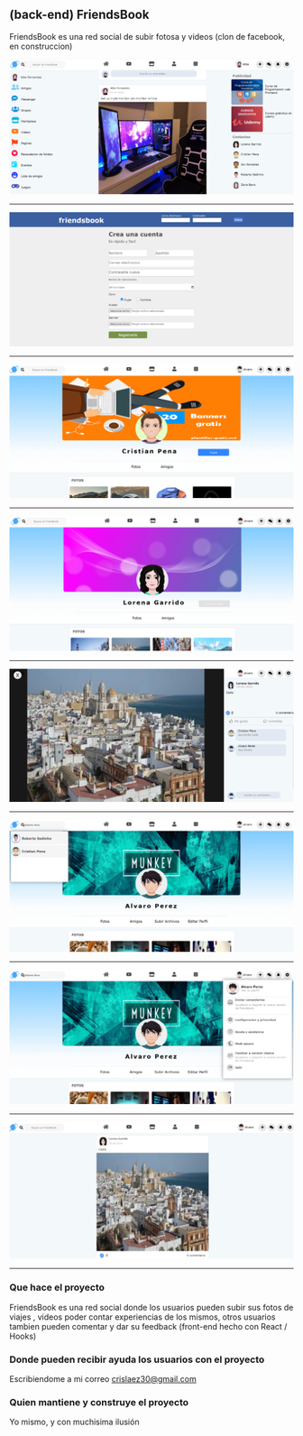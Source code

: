 ## (back-end) FriendsBook

FriendsBook es una red social de subir fotosa y videos (clon de facebook, en construccion)

<img src="https://github.com/crislaez/Front_End_Friendsbook/blob/master/src/Img/foto_proyecto_8.PNG" />
<hr>
<img src="https://github.com/crislaez/Front_End_Friendsbook/blob/master/src/Img/foto_proyecto.PNG" />
<hr>
<img src="https://github.com/crislaez/Front_End_Friendsbook/blob/master/src/Img/foto_proyecto_2.PNG" />
<hr>
<img src="https://github.com/crislaez/Front_End_Friendsbook/blob/master/src/Img/foto_proyecto_3.PNG" />
<hr>
<img src="https://github.com/crislaez/Front_End_Friendsbook/blob/master/src/Img/foto_proyecto_4.PNG" />
<hr>
<img src="https://github.com/crislaez/Front_End_Friendsbook/blob/master/src/Img/foto_proyecto_5.PNG" />
<hr>
<img src="https://github.com/crislaez/Front_End_Friendsbook/blob/master/src/Img/foto_proyecto_6.PNG" />
<hr>
<img src="https://github.com/crislaez/Front_End_Friendsbook/blob/master/src/Img/foto_proyecto_7.PNG" />
<hr>

### Que hace el proyecto

FriendsBook es una red social donde los usuarios pueden subir sus fotos de viajes , videos poder contar 
experiencias de los mismos, otros usuarios tambien pueden comentar y dar su feedback (front-end hecho con React / Hooks)
 
### Donde pueden recibir ayuda los usuarios con el proyecto
 
Escribiendome a mi correo crislaez30@gmail.com

### Quien mantiene y construye el proyecto

Yo mismo, y con muchisima ilusión

